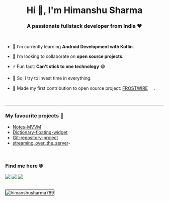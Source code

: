 <h1 align="center">Hi 👋, I'm Himanshu Sharma</h1>
<h3 align="center">A passionate fullstack developer from India ❤️</h3>

</br>

- 🌱 I’m currently learning **Android Development with Kotlin**.

- 👯 I’m looking to collaborate on **open source projects**.

- ⚡ Fun fact: **Can't stick to one technology** 😂

- 🍺 So, I try to invest time in everything.

- 🥇 Made my first contribution to open source project: [FROSTWIRE](https://github.com/frostwire/frostwire) <img src="https://avatars2.githubusercontent.com/u/1341376?s=460&u=6ba06621a03ebacf851a49155b98d73d4b724314&v=4" width="15">.

</br>

---

### My favourite projects 💛
- [Notes-MVVM](https://github.com/HimanshuSharma789/Notes-MVVM)
- [Dictionary-floating-widget](https://github.com/HimanshuSharma789/Dictionary-floating-widget)
- [Git-repository-project](https://github.com/HimanshuSharma789/Git-repository-project)
- [streaming_over_the_server](https://github.com/HimanshuSharma789/streaming_over_the_server)- 

</br>

### Find me here 🌐

<a href="https://twitter.com/Himanshu__404" alt="Twitter"><img src="https://img.shields.io/badge/twitter-%231DA1F2.svg?&style=for-the-badge&logo=twitter&logoColor=white"/></a>
<a href="https://www.linkedin.com/in/himanshu-sharma789/" alt="LinkedIn"><img src="https://img.shields.io/badge/linkedin-%230077B5.svg?&style=for-the-badge&logo=linkedin&logoColor=white"/></a>
<a href="https://steamcommunity.com/id/hmylord" alt="Steam"><img src="https://img.shields.io/badge/Steam-%23000000.svg?&style=for-the-badge&logo=steam&logoColor=white"/></a>

</br>

<img align="center" border="1" src="https://github-readme-stats.himanshusharma789.vercel.app/api?username=himanshusharma789&show_icons=true&include_all_commits=true" alt="himanshusharma789" />

</br></br>
